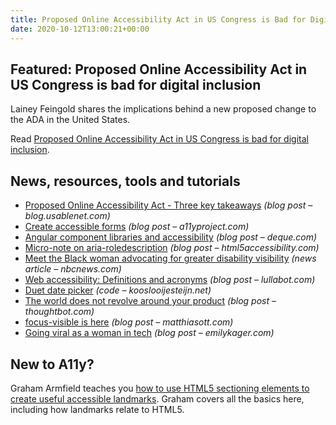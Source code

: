 ```yaml
---
title: Proposed Online Accessibility Act in US Congress is Bad for Digital Inclusion
date: 2020-10-12T13:00:21+00:00
---
```


## Featured: Proposed Online Accessibility Act in US Congress is bad for digital inclusion

Lainey Feingold shares the implications behind a new proposed change to the ADA in the United States.

Read [Proposed Online Accessibility Act in US Congress is bad for digital inclusion](https://www.lflegal.com/2020/10/ada-backlash/).

## News, resources, tools and tutorials

- [Proposed Online Accessibility Act - Three key takeaways](https://blog.usablenet.com/proposed-online-accessibility-act-three-key-takeaways) *(blog post – blog.usablenet.com)*
- [Create accessible forms](https://www.a11yproject.com/posts/2020-09-19-how-to-write-accessible-forms/) *(blog post – a11yproject.com)*
- [Angular component libraries and accessibility](https://www.deque.com/blog/angular-component-libraries-and-accessibility/) *(blog post – deque.com)*
- [Micro-note on aria-roledescription](https://html5accessibility.com/stuff/2020/10/06/micro-note-on-aria-roledescription/) *(blog post – html5accessibility.com)*
- [Meet the Black woman advocating for greater disability visibility](https://www.nbcnews.com/news/nbcblk/meet-woman-making-sure-black-people-aren-t-excluded-disability-n1242157) *(news article – nbcnews.com)*
- [Web accessibility: Definitions and acronyms](https://www.lullabot.com/articles/web-accessibility-definitions-and-acronyms) *(blog post – lullabot.com)*
- [Duet date picker](https://github.com/duetds/date-picker) *(code – kooslooijesteijn.net)*
- [The world does not revolve around your product](https://thoughtbot.com/blog/the-world-does-not-revolve-around-your-product) *(blog post – thoughtbot.com)*
- [focus-visible is here](https://matthiasott.com/notes/focus-visible-is-here) *(blog post – matthiasott.com)*
- [Going viral as a woman in tech](https://www.emilykager.com/writing/2020/10/08/virality.html) *(blog post – emilykager.com)*

## New to A11y?

Graham Armfield teaches you [how to use HTML5 sectioning elements to create useful accessible landmarks](https://www.hassellinclusion.com/blog/html5-sectioning-elements-accessible-landmarks/). Graham covers all the basics here, including how landmarks relate to HTML5.
